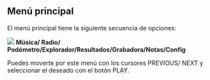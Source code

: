 ## Menú principal

El menú principal tiene la siguiente secuencia de opciones:


![](http://static.energysistem.com/images/manuals/39052/543fce8a833e7.jpg)
**Música/ Radio/ Podómetro/Explorador/Resultados/Grabadora/Notas/Config**

Puedes moverte por este menú con los cursores PREVIOUS/ NEXT y seleccionar el deseado con el botón PLAY.
